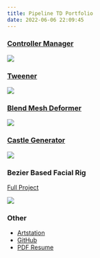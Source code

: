 ```yaml
---
title: Pipeline TD Portfolio
date: 2022-06-06 22:09:45
---
```


### [Controller Manager](https://github.com/n795113/controller-manager)
![](https://user-images.githubusercontent.com/23650308/172152977-ef9a6a5f-8b41-473c-871e-4180a6acf4ab.gif)

### [Tweener](https://github.com/n795113/tweener)
![](https://user-images.githubusercontent.com/23650308/172175600-ec0a9371-6d67-469c-af6a-84016f3c477b.gif)

### [Blend Mesh Deformer](https://github.com/n795113/blend-mesh-deformer)
![](https://user-images.githubusercontent.com/23650308/175259327-e1362626-d2cd-447a-a005-29e39a113136.gif)

### [Castle Generator](https://github.com/n795113/mel-castle-creator)
![](https://user-images.githubusercontent.com/23650308/172132439-9f8df203-e568-4feb-8f53-a975d4f035b7.gif)

### Bezier Based Facial Rig
[Full Project](https://mixcode.tv/disney-junior-ident-series-2019)

![](https://cdnb.artstation.com/p/assets/images/images/015/596/623/original/light-fish-chen-flexible-face-combine.gif?1589187556)

### Other
- [Artstation](https://www.artstation.com/lightfishchen)
- [GitHub](https://github.com/n795113?tab=repositories&q=maya)
- [PDF Resume](/portfolio/pipeline-td/Pipeline-TD-Resume.pdf)